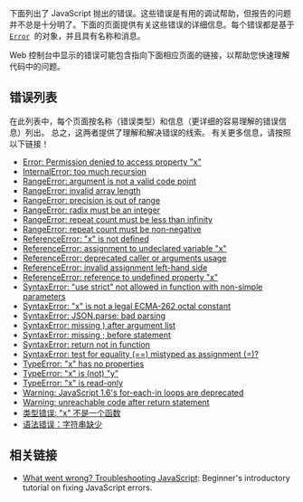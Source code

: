 下面列出了 JavaScript 抛出的错误。这些错误是有用的调试帮助，但报告的问题并不总是十分明了。下面的页面提供有关这些错误的详细信息。每个错误都是基于 [`Error`](/zh-CN/docs/Web/JavaScript/Reference/Global_Objects/Error "通过Error的构造器可以创建一个错误对象。当运行时错误产生时，Error的实例对象会被抛出。Error对象可用于用户自定义的异常的基础对象。下面列出了各种内建的标准错误类型。")  的对象，并且具有名称和消息。

Web 控制台中显示的错误可能包含指向下面相应页面的链接，以帮助您快速理解代码中的问题。

## 错误列表

在此列表中，每个页面按名称（错误类型）和信息（更详细的容易理解的错误信息）列出。 总之，这两者提供了理解和解决错误的线索。 有关更多信息，请按照以下链接！

*   [Error: Permission denied to access property "x"](/zh-CN/docs/Web/JavaScript/Reference/Errors/Property_access_denied)
*   [InternalError: too much recursion](/zh-CN/docs/Web/JavaScript/Reference/Errors/Too_much_recursion)
*   [RangeError: argument is not a valid code point](/zh-CN/docs/Web/JavaScript/Reference/Errors/Not_a_codepoint)
*   [RangeError: invalid array length](/zh-CN/docs/Web/JavaScript/Reference/Errors/Invalid_array_length)
*   [RangeError: precision is out of range](/zh-CN/docs/Web/JavaScript/Reference/Errors/Precision_range)
*   [RangeError: radix must be an integer](/zh-CN/docs/Web/JavaScript/Reference/Errors/Bad_radix)
*   [RangeError: repeat count must be less than infinity](/zh-CN/docs/Web/JavaScript/Reference/Errors/Resulting_string_too_large)
*   [RangeError: repeat count must be non-negative](/zh-CN/docs/Web/JavaScript/Reference/Errors/Negative_repetition_count)
*   [ReferenceError: "x" is not defined](/zh-CN/docs/Web/JavaScript/Reference/Errors/Not_defined)
*   [ReferenceError: assignment to undeclared variable "x"](/zh-CN/docs/Web/JavaScript/Reference/Errors/Undeclared_var)
*   [ReferenceError: deprecated caller or arguments usage](/zh-CN/docs/Web/JavaScript/Reference/Errors/Deprecated_caller_or_arguments_usage)
*   [ReferenceError: invalid assignment left-hand side](/zh-CN/docs/Web/JavaScript/Reference/Errors/Invalid_assignment_left-hand_side)
*   [ReferenceError: reference to undefined property "x"](/zh-CN/docs/Web/JavaScript/Reference/Errors/Undefined_prop)
*   [SyntaxError: "use strict" not allowed in function with non-simple parameters](/zh-CN/docs/Web/JavaScript/Reference/Errors/Strict_Non_Simple_Params)
*   [SyntaxError: "x" is not a legal ECMA-262 octal constant](/zh-CN/docs/Web/JavaScript/Reference/Errors/Bad_octal)
*   [SyntaxError: JSON.parse: bad parsing](/zh-CN/docs/Web/JavaScript/Reference/Errors/JSON_bad_parse)
*   [SyntaxError: missing ) after argument list](/zh-CN/docs/Web/JavaScript/Reference/Errors/Missing_parenthesis_after_argument_list)
*   [SyntaxError: missing ; before statement](/zh-CN/docs/Web/JavaScript/Reference/Errors/Missing_semicolon_before_statement)
*   [SyntaxError: return not in function](/zh-CN/docs/Web/JavaScript/Reference/Errors/Bad_return_or_yield)
*   [SyntaxError: test for equality (==) mistyped as assignment (=)?](/zh-CN/docs/Web/JavaScript/Reference/Errors/Equal_as_assign)
*   [TypeError: "x" has no properties](/zh-CN/docs/Web/JavaScript/Reference/Errors/No_properties)
*   [TypeError: "x" is (not) "y"](/zh-CN/docs/Web/JavaScript/Reference/Errors/Unexpected_type)
*   [TypeError: "x" is read-only](/zh-CN/docs/Web/JavaScript/Reference/Errors/Read-only)
*   [Warning: JavaScript 1.6's for-each-in loops are deprecated](/zh-CN/docs/Web/JavaScript/Reference/Errors/For-each-in_loops_are_deprecated)
*   [Warning: unreachable code after return statement](/zh-CN/docs/Web/JavaScript/Reference/Errors/Stmt_after_return)
*   [类型错误: "x" 不是一个函数](/zh-CN/docs/Web/JavaScript/Reference/Errors/Not_a_function)
*   [语法错误：字符串缺少](/zh-CN/docs/Web/JavaScript/Reference/Errors/Unterminated_string_literal)

## 相关链接

*   [What went wrong? Troubleshooting JavaScript](https://developer.mozilla.org/en-US/docs/Learn/JavaScript/First_steps/What_went_wrong): Beginner's introductory tutorial on fixing JavaScript errors.